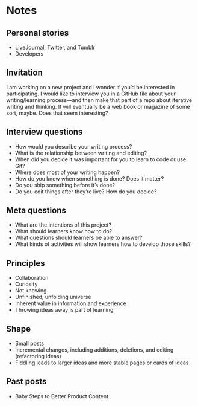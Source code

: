 # Notes

## Personal stories

* LiveJournal, Twitter, and Tumblr
* Developers

## Invitation

I am working on a new project and I wonder if you’d be interested in participating. I would like to interview you in a GitHub file about your writing/learning process—and then make that part of a repo about iterative writing and thinking. It will eventually be a web book or magazine of some sort, maybe. Does that seem interesting?


## Interview questions

* How would you describe your writing process?
* What is the relationship between writing and editing?
* When did you decide it was important for you to learn to code or use Git?
* Where does most of your writing happen?
* How do you know when something is done? Does it matter?
* Do you ship something before it’s done?
* Do you edit things after they’re live? How do you decide?

## Meta questions

* What are the intentions of this project?
* What should learners know how to do?
* What questions should learners be able to answer?
* What kinds of activities will show learners how to develop those skills?

## Principles

* Collaboration
* Curiosity
* Not knowing
* Unfinished, unfolding universe
* Inherent value in information and experience
* Throwing ideas away is part of learning

## Shape

* Small posts
* Incremental changes, including additions, deletions, and editing (refactoring ideas)
* Fiddling leads to larger ideas and more stable pages or cards of ideas

## Past posts

* Baby Steps to Better Product Content